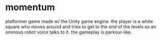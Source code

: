 # momentum
platformer game made w/ the Unity game engine. the player is a white square who moves around and tries to get to the end of the levels as an ominous robot voice talks to it. the gameplay is parkour-like.
